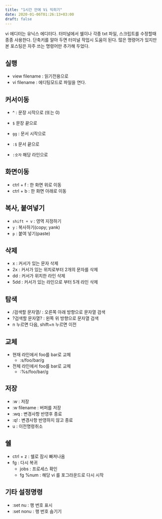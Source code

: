```yaml
---
title: "1시간 안에 Vi 익히기"
date: 2020-01-06T01:26:13+03:00
draft: false
---
```


vi 에디터는 유닉스 에디터다. 터미널에서 쉘이나 각종 txt 파일, 스크립트를 수정할때 종종 사용한다. 단축키를 알아 두면 터미널 작업시 도움이 된다. 많은 명령어가 있지만 본 포스팅은 자주 쓰는 명령어만 추가해 두었다.




## 실행 ##
- view filename : 읽기전용으로
- vi filename : 에디팅모드로 파일을 연다.



## 커서이동 ##
- ^ : 문장 시작으로 (또는 0)

- `$` 문장 끝으로

- `gg` : 문서 시작으로

- `:$` 문서 끝으로

- `:숫자` 해당 라인으로

  

## 화면이동 ##
- ctrl + f : 한 화면 위로 이동 
- ctrl  + b : 한 화면 아래로 이동



## 복사, 붙여넣기

- `shift + v` : 영역 지정하기
- `y` : 복사하기(copy; yank)
- `p`  : 붙여 넣기(paste)




## 삭제 ##
- x : 커서가 있는 문자 삭제
- 2x : 커서가 있는 위치로부터 2개의 문자를 삭제
- dd : 커서가 위치한 라인 삭제
- 5dd : 커서가 있는 라인으로 부터 5개 라인 삭제



## 탐색 ##
- /검색할 문자열/ : 오른쪽 아래 방향으로 문자열 검색
- ?검색할 문자열? : 왼쪽 위 방향으로 문자열 검색
- n 누르면 다음, shift+n 누르면 이전




## 교체 ##
- 현재 라인에서 foo를 bar로 교체
	- :s/foo/bar/g
- 전체 라인에서 foo를 bar로 교체 
	- :%s/foo/bar/g 



## 저장 ##

- :w : 저장
- :w filename : 버퍼를 저장
- :wq : 변경사항 반영후 종료
- :q! : 변경사항 반영하지 않고 종료
- u : 이전명령취소



## 쉘 ##
- ctrl + z : 쉘로 잠시 빠져나옴
- fg : 다시 복귀
	- jobs : 프로세스 확인
	- fg %num : 해당 vi 를 포그라운드로 다시 시작




## 기타 설정명령 ##
- :set nu : 행 번호 표시
- :set nonu : 행 번호 숨기기
